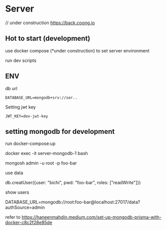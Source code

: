 # Server

// under construction
https://back.coong.io

<!-- version flag a -->

## Hot to start (development)

use docker compose (*under construction) to set server environment

run dev scripts

## ENV
db url
```dotenv
DATABASE_URL=mongodb+srv://ser..
```

Setting jwt key
```dotenv
JWT_KEY=dev-jwt-key
```

## setting mongodb for development

run docker-compose:up

docker exec -it server-mongodb-1 bash

mongosh admin -u root -p foo-bar

use data

db.creatUser({user: "bichi", pwd: "foo-bar", roles: ["readWrite"]})

show users 

DATABASE_URL=mongodb://root:foo-bar@localhost:27017/data?authSource=admin

refer to https://haneenmahdin.medium.com/set-up-mongodb-prisma-with-docker-c8c2f28e85de
